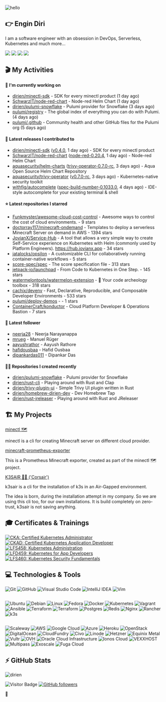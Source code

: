 ![hello](https://media.giphy.com/media/3ornk57KwDXf81rjWM/giphy.gif)

## 👉 Engin Diri

I am a software engineer with an obsession in DevOps, Serverless, Kubernetes and much more...

[![](https://img.shields.io/badge/-@__ediri-%231DA1F2?style=for-the-badge&logo=twitter&logoColor=ffffff)](https://twitter.com/_ediri)
[![](https://img.shields.io/badge/-@dirien-%23181717?style=for-the-badge&logo=github)](https://github.com/dirien)
[![](https://img.shields.io/badge/-@__ediri-E4405F?style=for-the-badge&logo=instagram&logoColor=white)](https://www.instagram.com/_ediri/)
[![](https://img.shields.io/badge/dirien-003366?style=for-the-badge&logo=linuxfoundation&logoColor=white)](https://openprofile.dev/profile/dirien)

## 🎬 My Activities

#### 👷 I'm currently working on

- [dirien/minectl-sdk](https://github.com/dirien/minectl-sdk) - SDK for every minectl product (1 day ago)
- [SchwarzIT/node-red-chart](https://github.com/SchwarzIT/node-red-chart) - Node-red Helm Chart (1 day ago)
- [dirien/pulumi-snowflake](https://github.com/dirien/pulumi-snowflake) - Pulumi provider for Snowflake (3 days ago)
- [pulumi/registry](https://github.com/pulumi/registry) - The global index of everything you can do with Pulumi. (4 days ago)
- [pulumi/.github](https://github.com/pulumi/.github) - Community health and other GitHub files for the Pulumi org (5 days ago)

#### 🚀 Latest releases I contributed to

- [dirien/minectl-sdk](https://github.com/dirien/minectl-sdk) ([v0.4.0](https://github.com/dirien/minectl-sdk/releases/tag/v0.4.0), 1 day ago) - SDK for every minectl product
- [SchwarzIT/node-red-chart](https://github.com/SchwarzIT/node-red-chart) ([node-red-0.20.4](https://github.com/SchwarzIT/node-red-chart/releases/tag/node-red-0.20.4), 1 day ago) - Node-red Helm Chart
- [aquasecurity/helm-charts](https://github.com/aquasecurity/helm-charts) ([trivy-operator-0.7.0-rc](https://github.com/aquasecurity/helm-charts/releases/tag/trivy-operator-0.7.0-rc), 3 days ago) - Aqua Open Source Helm Chart Repository
- [aquasecurity/trivy-operator](https://github.com/aquasecurity/trivy-operator) ([v0.7.0-rc](https://github.com/aquasecurity/trivy-operator/releases/tag/v0.7.0-rc), 3 days ago) - Kubernetes-native security toolkit
- [withfig/autocomplete](https://github.com/withfig/autocomplete) ([spec-build-number-0.1033.0](https://github.com/withfig/autocomplete/releases/tag/spec-build-number-0.1033.0), 4 days ago) - IDE-style autocomplete for your existing terminal &amp; shell

#### ⭐ Latest repositories I starred

- [Funkmyster/awesome-cloud-cost-control](https://github.com/Funkmyster/awesome-cloud-cost-control) - Awesome ways to control the cost of cloud environments. - 9 stars
- [doctorray117/minecraft-ondemand](https://github.com/doctorray117/minecraft-ondemand) - Templates to deploy a serverless Minecraft Server on demand in AWS - 1394 stars
- [JovianX/Service-Hub](https://github.com/JovianX/Service-Hub) - A tool that allows a very simple way to create Self-Service experience on Kubernetes with Helm (commonly used by Platform Engineers).  https://hub.jovianx.app - 34 stars
- [jatalocks/opsilon](https://github.com/jatalocks/opsilon) - A customizable CLI for collaboratively running container-native workflows - 5 stars
- [score-spec/spec](https://github.com/score-spec/spec) - The score specification file - 313 stars
- [jetpack-io/launchpad](https://github.com/jetpack-io/launchpad) - From Code to Kubernetes in One Step. - 145 stars
- [watermelontools/watermelon-extension](https://github.com/watermelontools/watermelon-extension) - 🍉  Your code archeology toolbox - 318 stars
- [cachix/devenv](https://github.com/cachix/devenv) - Fast, Declarative, Reproducible, and Composable Developer Environments - 533 stars
- [pulumi/deploy-demos](https://github.com/pulumi/deploy-demos) -  - 1 stars
- [ContainerCraft/konductor](https://github.com/ContainerCraft/konductor) - Cloud Platform Developer &amp; Operations Bastion - 7 stars

#### 👥 Latest follower

- [neerja28](https://github.com/neerja28) - Neerja Narayanappa
- [mrueg](https://github.com/mrueg) - Manuel Rüger
- [aayushrathor](https://github.com/aayushrathor) - Aayush Rathore
- [hafidousbaa](https://github.com/hafidousbaa) - Hafid Ousbaa
- [dipankardas011](https://github.com/dipankardas011) - Dipankar Das

#### 👨‍💻 Repositories I created recently

- [dirien/pulumi-snowflake](https://github.com/dirien/pulumi-snowflake) - Pulumi provider for Snowflake
- [dirien/rust-cli](https://github.com/dirien/rust-cli) - Playing around with Rust and Clap
- [dirien/trivy-plugin-ui](https://github.com/dirien/trivy-plugin-ui) - Simple Trivy UI plugin written in Rust
- [dirien/homebrew-dirien-dev](https://github.com/dirien/homebrew-dirien-dev) - Dev Homebrew Tap
- [dirien/rust-jreleaser](https://github.com/dirien/rust-jreleaser) - Playing around with Rust and JReleaser


## 🏗️ My Projects
[minectl 🗺](https://github.com/dirien/minectl)

minectl is a cli for creating Minecraft server on different cloud provider.

[minecraft-prometheus-exporter](https://github.com/dirien/minecraft-prometheus-exporter)

This is a Prometheus Minecraft exporter, created as part of the minectl 🗺 project.

[K3SAIR 🏴‍☠️️ ('Corsair')](https://github.com/dirien/k3sair-cli)

k3sair is a cli for the installation of k3s in an Air-Gapped environment.

The idea is born, during the installation attempt in my company. So we are using this cli too, for our own
installations. It is build completely on zero-trust, k3sair is not saving anything.

## 🎓 Certificates & Trainings

<!--START_SECTION:badges-->

[![CKA: Certified Kubernetes Administrator](https://images.credly.com/size/110x110/images/8b8ed108-e77d-4396-ac59-2504583b9d54/cka_from_cncfsite__281_29.png)](http://www.credly.com/badges/9d947b2a-e186-40a0-bf4c-0d513ebab6d6 "CKA: Certified Kubernetes Administrator")
[![CKAD: Certified Kubernetes Application Developer](https://images.credly.com/size/110x110/images/f88d800c-5261-45c6-9515-0458e31c3e16/ckad_from_cncfsite.png)](http://www.credly.com/badges/492ae49a-b546-4451-b90d-73451e078ed7 "CKAD: Certified Kubernetes Application Developer")
[![LFS458: Kubernetes Administration](https://images.credly.com/size/110x110/images/ed2a2973-5dd0-43b8-9f43-ccd00db9b160/LF_logobadge.png)](http://www.credly.com/badges/d0e3043e-4d3a-4af1-9dc4-dbaadd4a8e88 "LFS458: Kubernetes Administration")
[![LFD459: Kubernetes for App Developers](https://images.credly.com/size/110x110/images/d2d0c23b-5e65-4eba-8d72-927a3a9c2a0b/LF_logobadge.png)](http://www.credly.com/badges/4d2b1460-b7f4-41c3-a20e-91d2faacd701 "LFD459: Kubernetes for App Developers")
[![LFS460: Kubernetes Security Fundamentals](https://images.credly.com/size/110x110/images/e43a62e0-ce7b-40c2-9f04-ab0f3809f827/LF_logobadge.png)](http://www.credly.com/badges/c2872a4c-4d78-4e83-b799-36d203fad483 "LFS460: Kubernetes Security Fundamentals")
<!--END_SECTION:badges-->

## 💻 Technologies & Tools

![Git](https://img.shields.io/badge/git-%23F05033.svg?style=for-the-badge&logo=git&logoColor=white)
![GitHub](https://img.shields.io/badge/github-%23121011.svg?style=for-the-badge&logo=github&logoColor=white)
![Visual Studio Code](https://img.shields.io/badge/VisualStudioCode-0078d7.svg?style=for-the-badge&logo=visual-studio-code&logoColor=white)
![IntelliJ IDEA](https://img.shields.io/badge/IntelliJIDEA-000000.svg?style=for-the-badge&logo=intellij-idea&logoColor=white)
![Vim](https://img.shields.io/badge/VIM-%2311AB00.svg?style=for-the-badge&logo=vim&logoColor=white)

##

![Ubuntu](https://img.shields.io/badge/Ubuntu-E95420?style=for-the-badge&logo=ubuntu&logoColor=white)
![Debian](https://img.shields.io/badge/Debian-D70A53?style=for-the-badge&logo=debian&logoColor=white)
![Linux](https://img.shields.io/badge/Linux-FCC624?style=for-the-badge&logo=linux&logoColor=black)
![Fedora](https://img.shields.io/badge/Fedora-294172?style=for-the-badge&logo=fedora&logoColor=white)
![Docker](https://img.shields.io/badge/docker-0db7ed.svg?style=for-the-badge&logo=docker&logoColor=white)
![Kubernetes](https://img.shields.io/badge/kubernetes-326ce5.svg?style=for-the-badge&logo=kubernetes&logoColor=white)
![Vagrant](https://img.shields.io/badge/vagrant-1563FF.svg?style=for-the-badge&logo=vagrant&logoColor=white)
![Ansible](https://img.shields.io/badge/ansible-1A1918.svg?style=for-the-badge&logo=ansible&logoColor=white)
![Terraform](https://img.shields.io/badge/terraform-5835CC.svg?style=for-the-badge&logo=terraform&logoColor=white)
![Terraform](https://img.shields.io/badge/pulumi-8A3391.svg?style=for-the-badge&logo=pulumi&logoColor=white)
![Postgres](https://img.shields.io/badge/postgres-316192.svg?style=for-the-badge&logo=postgresql&logoColor=white)
![Redis](https://img.shields.io/badge/redis-DD0031.svg?style=for-the-badge&logo=redis&logoColor=white)
![Nginx](https://img.shields.io/badge/nginx-009639.svg?style=for-the-badge&logo=nginx&logoColor=white)
![Rancher](https://img.shields.io/badge/rancher-0075A8.svg?style=for-the-badge&logo=rancher&logoColor=white)
![k3s](https://img.shields.io/badge/k3s-FFC61C.svg?style=for-the-badge&logo=&logoColor=white)

##

![Scaleway](https://img.shields.io/badge/SCALEWAY-4f0599.svg?style=for-the-badge&logo=scaleway&logoColor=white)
![AWS](https://img.shields.io/badge/AWS-FF9900.svg?style=for-the-badge&logo=amazon-aws&logoColor=white)
![Google Cloud](https://img.shields.io/badge/GoogleCloud-4285F4.svg?style=for-the-badge&logo=google-cloud&logoColor=white)
![Azure](https://img.shields.io/badge/azure-0078D4.svg?style=for-the-badge&logo=microsoft-azure&logoColor=white)
![Heroku](https://img.shields.io/badge/heroku-430098.svg?style=for-the-badge&logo=heroku&logoColor=white)
![OpenStack](https://img.shields.io/badge/Openstack-f01742.svg?style=for-the-badge&logo=openstack&logoColor=white)
![DigitalOcean](https://img.shields.io/badge/DigitalOcean-0080FF.svg?style=for-the-badge&logo=DigitalOcean&logoColor=white)
![CloudFundry](https://img.shields.io/badge/CloudFoundry-0C9ED5.svg?style=for-the-badge&logo=cloudfoundry&logoColor=white)
![Civo](https://img.shields.io/badge/civo-239DFF.svg?style=for-the-badge&logo=civo&logoColor=white)
![Linode](https://img.shields.io/badge/linode-00A95C?style=for-the-badge&logo=linode&logoColor=white)
![Hetzner](https://img.shields.io/badge/hetzner-d50c2d?style=for-the-badge&logo=hetzner&logoColor=white)
![Equinix Metal](https://img.shields.io/badge/equinix--metal-d10810?style=for-the-badge&logo=equinixmetal&logoColor=white)
![Vultr](https://img.shields.io/badge/vultr-007BFC?style=for-the-badge&logo=vultr&logoColor=white)
![OVH](https://img.shields.io/badge/ovh-123F6D?style=for-the-badge&logo=ovh&logoColor=white)
![Oracle Cloud Infrastructure](https://img.shields.io/badge/Oracle_Cloud_Infrastructure-F80000?style=for-the-badge&logo=oracle&logoColor=white)
![Ionos Cloud](https://img.shields.io/badge/ionos--cloud-003D8F?style=for-the-badge&logo=ionos&logoColor=white)
![VEXXHOST](https://img.shields.io/badge/VEXXHOST-2A1659?style=for-the-badge&logo=vexxhost&logoColor=white)
![Multipass](https://img.shields.io/badge/Multipass-E95420?style=for-the-badge&logo=ubuntu&logoColor=white)
![Exoscale](https://img.shields.io/badge/Exoscale-DA291C?style=for-the-badge&logo=exoscale&logoColor=white)
![Fuga Cloud](https://img.shields.io/badge/fuga_cloud-242F4B?style=for-the-badge&logo=fugacloud&logoColor=white)

## ⚡ GitHub Stats

![dirien](https://github-readme-stats.vercel.app/api?username=dirien&show_icons=true&count_private=true&theme=dracula)

![Visitor Badge](https://visitor-badge.laobi.icu/badge?page_id=dirien)
[![GitHub followers](https://img.shields.io/github/followers/dirien.svg?style=social&label=Follow&maxAge=2592000)](https://github.com/dirien?tab=followers)

🧿
